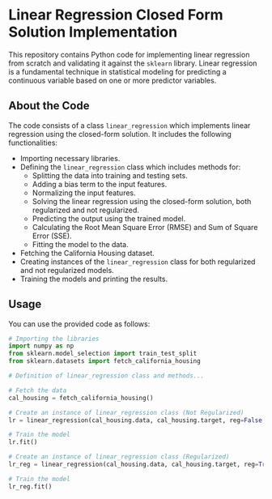 # Linear Regression Closed Form Solution Implementation

This repository contains Python code for implementing linear regression from scratch and validating it against the `sklearn` library. Linear regression is a fundamental technique in statistical modeling for predicting a continuous variable based on one or more predictor variables.

## About the Code

The code consists of a class `linear_regression` which implements linear regression using the closed-form solution. It includes the following functionalities:

- Importing necessary libraries.
- Defining the `linear_regression` class which includes methods for:
  - Splitting the data into training and testing sets.
  - Adding a bias term to the input features.
  - Normalizing the input features.
  - Solving the linear regression using the closed-form solution, both regularized and not regularized.
  - Predicting the output using the trained model.
  - Calculating the Root Mean Square Error (RMSE) and Sum of Square Error (SSE).
  - Fitting the model to the data.
- Fetching the California Housing dataset.
- Creating instances of the `linear_regression` class for both regularized and not regularized models.
- Training the models and printing the results.

## Usage

You can use the provided code as follows:

```python
# Importing the libraries
import numpy as np 
from sklearn.model_selection import train_test_split
from sklearn.datasets import fetch_california_housing

# Definition of linear_regression class and methods...

# Fetch the data
cal_housing = fetch_california_housing()

# Create an instance of linear_regression class (Not Regularized)
lr = linear_regression(cal_housing.data, cal_housing.target, reg=False, lamda=0.0005)

# Train the model
lr.fit()

# Create an instance of linear_regression class (Regularized)
lr_reg = linear_regression(cal_housing.data, cal_housing.target, reg=True, lamda=0.0005)

# Train the model
lr_reg.fit()
